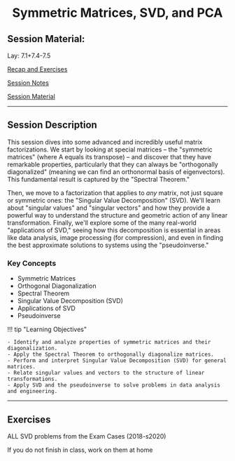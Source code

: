 <h1 align="center">Symmetric Matrices, SVD, and PCA</h1>

## Session Material:

Lay: ​​​​7.1+7.4-7.5  

[Recap and Exercises]()

[Session Notes]()

[Session Material](https://viaucdk-my.sharepoint.com/:f:/g/personal/rib_viauc_dk/EtRvmMnYXORCi6BvOYlcc5IBsurTuKp_Tj7q-MY-SjV4ng?e=ttcO3r)

---

## Session Description

This session dives into some advanced and incredibly useful matrix factorizations. We start by looking at special matrices – the "symmetric matrices" (where A equals its transpose) – and discover that they have remarkable properties, particularly that they can always be "orthogonally diagonalized" (meaning we can find an orthonormal basis of eigenvectors). This fundamental result is captured by the "Spectral Theorem."

Then, we move to a factorization that applies to *any* matrix, not just square or symmetric ones: the "Singular Value Decomposition" (SVD). We'll learn about "singular values" and "singular vectors" and how they provide a powerful way to understand the structure and geometric action of any linear transformation. Finally, we'll explore some of the many real-world "applications of SVD," seeing how this decomposition is essential in areas like data analysis, image processing (for compression), and even in finding the best approximate solutions to systems using the "pseudoinverse."

### Key Concepts

* Symmetric Matrices
* Orthogonal Diagonalization
* Spectral Theorem
* Singular Value Decomposition (SVD)
* Applications of SVD
* Pseudoinverse

!!! tip "Learning Objectives"

    - Identify and analyze properties of symmetric matrices and their diagonalization.
    - Apply the Spectral Theorem to orthogonally diagonalize matrices.
    - Perform and interpret Singular Value Decomposition (SVD) for general matrices.
    - Relate singular values and vectors to the structure of linear transformations.
    - Apply SVD and the pseudoinverse to solve problems in data analysis and engineering.

---

## Exercises

ALL SVD problems from the Exam Cases (2018-s2020)
     
If you do not finish in class, work on them at home